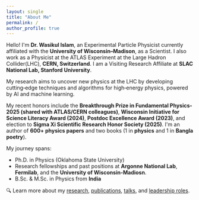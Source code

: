 ```yaml
---
layout: single
title: "About Me"
permalink: /
author_profile: true
---
```


Hello! I'm **Dr. Wasikul Islam**, an Experimental Particle Physicist currently affiliated with the **University of Wisconsin–Madison**, as a Scientist. I also work as a Physicist at the ATLAS Experiment at the Large Hadron Collider(LHC), **CERN, Switzerland**. I am a Visiting Research Affiliate at **SLAC National Lab, Stanford University**.

My research aims to uncover new physics at the LHC by developing cutting‑edge techniques and algorithms for high‑energy physics, powered by AI and machine learning.

My recent honors include the **Breakthrough Prize in Fundamental Physics-2025 (shared with ATLAS/CERN colleagues)**, **Wisconsin Initiative for Science Literacy Award (2024)**, **Postdoc Excellence Award (2023)**, and election to **Sigma Xi Scientific Research Honor Society (2025)**. I'm an author of **600+ physics papers** and two books (1 in **physics** and 1 in **Bangla poetry**).

My journey spans:
- Ph.D. in Physics (Oklahoma State University)  
- Research fellowships and past positions at **Argonne National Lab**, **Fermilab**, and the **University of Wisconsin-Madiosn**.  
- B.Sc. & M.Sc. in Physics from **India**

🔍 Learn more about my [research](/research/), [publications](/publications/), [talks](/talks/), and [leadership roles](/leadership/).

